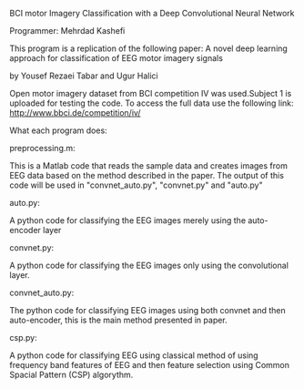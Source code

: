 BCI motor Imagery Classification with a Deep Convolutional Neural Network

Programmer: Mehrdad Kashefi

This program is a replication of the following paper:
A novel deep learning approach for classification of EEG motor imagery signals

by Yousef Rezaei Tabar and Ugur Halici

Open motor imagery dataset from BCI competition IV was used.Subject 1 is uploaded for testing the code. To access the full data use the following link:
http://www.bbci.de/competition/iv/

What each program does:

preprocessing.m:

This is a Matlab code that reads the sample data and creates images from EEG data based on the method described in the paper. The output of this code will be used in "convnet_auto.py", "convnet.py" and  "auto.py"

auto.py:

A python code for classifying the EEG images merely using the auto-encoder layer

convnet.py:

A python code for classifying the EEG images only using the convolutional layer.

convnet_auto.py:

The python code for classifying EEG images using both convnet and then auto-encoder, this is the main method presented in paper.

csp.py:

A python code for classifying EEG using classical method of using frequency band features of EEG and then feature selection using Common Spacial Pattern (CSP) algorythm.
